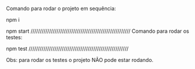 Comando para rodar o projeto em sequência:

npm i

npm start
//////////////////////////////////////////////////////
Comando para rodar os testes:

npm test
//////////////////////////////////////////////////////

Obs: para rodar os testes o projeto NÃO pode estar rodando.
